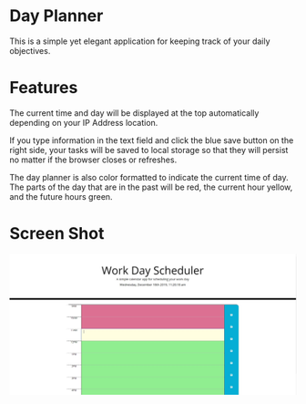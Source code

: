 # Day Planner

This is a simple yet elegant application for keeping track of your daily objectives.

# Features

The current time and day will be displayed at the top automatically depending on your IP Address location.

If you type information in the text field and click the blue save button on the right side, your tasks will be saved to local storage so that they will persist no matter if the browser closes or refreshes.

The day planner is also color formatted to indicate the current time of day. The parts of the day that are in the past will be red, the current hour yellow, and the future hours green.

# Screen Shot

![alt test](dayplanner1.JPG)


